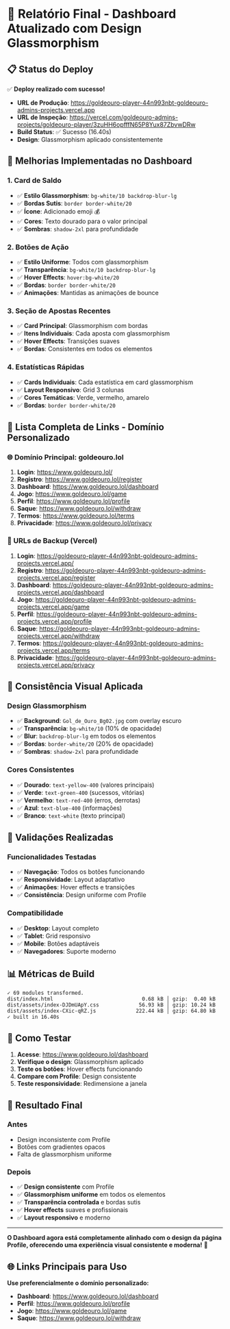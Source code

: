 # 🎨 Relatório Final - Dashboard Atualizado com Design Glassmorphism

## 📋 **Status do Deploy**

✅ **Deploy realizado com sucesso!**
- **URL de Produção**: https://goldeouro-player-44n993nbt-goldeouro-admins-projects.vercel.app
- **URL de Inspeção**: https://vercel.com/goldeouro-admins-projects/goldeouro-player/3zuHH6opfffN65P8Yux87ZbvwDRw
- **Build Status**: ✅ Sucesso (16.40s)
- **Design**: Glassmorphism aplicado consistentemente

## 🎯 **Melhorias Implementadas no Dashboard**

### **1. Card de Saldo**
- ✅ **Estilo Glassmorphism**: `bg-white/10 backdrop-blur-lg`
- ✅ **Bordas Sutis**: `border border-white/20`
- ✅ **Ícone**: Adicionado emoji 💰
- ✅ **Cores**: Texto dourado para o valor principal
- ✅ **Sombras**: `shadow-2xl` para profundidade

### **2. Botões de Ação**
- ✅ **Estilo Uniforme**: Todos com glassmorphism
- ✅ **Transparência**: `bg-white/10 backdrop-blur-lg`
- ✅ **Hover Effects**: `hover:bg-white/20`
- ✅ **Bordas**: `border border-white/20`
- ✅ **Animações**: Mantidas as animações de bounce

### **3. Seção de Apostas Recentes**
- ✅ **Card Principal**: Glassmorphism com bordas
- ✅ **Itens Individuais**: Cada aposta com glassmorphism
- ✅ **Hover Effects**: Transições suaves
- ✅ **Bordas**: Consistentes em todos os elementos

### **4. Estatísticas Rápidas**
- ✅ **Cards Individuais**: Cada estatística em card glassmorphism
- ✅ **Layout Responsivo**: Grid 3 colunas
- ✅ **Cores Temáticas**: Verde, vermelho, amarelo
- ✅ **Bordas**: `border border-white/20`

## 🔗 **Lista Completa de Links - Domínio Personalizado**

### **🌐 Domínio Principal: goldeouro.lol**

1. **Login**: https://www.goldeouro.lol/
2. **Registro**: https://www.goldeouro.lol/register
3. **Dashboard**: https://www.goldeouro.lol/dashboard
4. **Jogo**: https://www.goldeouro.lol/game
5. **Perfil**: https://www.goldeouro.lol/profile
6. **Saque**: https://www.goldeouro.lol/withdraw
7. **Termos**: https://www.goldeouro.lol/terms
8. **Privacidade**: https://www.goldeouro.lol/privacy

### **🔗 URLs de Backup (Vercel)**

1. **Login**: https://goldeouro-player-44n993nbt-goldeouro-admins-projects.vercel.app/
2. **Registro**: https://goldeouro-player-44n993nbt-goldeouro-admins-projects.vercel.app/register
3. **Dashboard**: https://goldeouro-player-44n993nbt-goldeouro-admins-projects.vercel.app/dashboard
4. **Jogo**: https://goldeouro-player-44n993nbt-goldeouro-admins-projects.vercel.app/game
5. **Perfil**: https://goldeouro-player-44n993nbt-goldeouro-admins-projects.vercel.app/profile
6. **Saque**: https://goldeouro-player-44n993nbt-goldeouro-admins-projects.vercel.app/withdraw
7. **Termos**: https://goldeouro-player-44n993nbt-goldeouro-admins-projects.vercel.app/terms
8. **Privacidade**: https://goldeouro-player-44n993nbt-goldeouro-admins-projects.vercel.app/privacy

## 🎨 **Consistência Visual Aplicada**

### **Design Glassmorphism**
- ✅ **Background**: `Gol_de_Ouro_Bg02.jpg` com overlay escuro
- ✅ **Transparência**: `bg-white/10` (10% de opacidade)
- ✅ **Blur**: `backdrop-blur-lg` em todos os elementos
- ✅ **Bordas**: `border-white/20` (20% de opacidade)
- ✅ **Sombras**: `shadow-2xl` para profundidade

### **Cores Consistentes**
- ✅ **Dourado**: `text-yellow-400` (valores principais)
- ✅ **Verde**: `text-green-400` (sucessos, vitórias)
- ✅ **Vermelho**: `text-red-400` (erros, derrotas)
- ✅ **Azul**: `text-blue-400` (informações)
- ✅ **Branco**: `text-white` (texto principal)

## 🧪 **Validações Realizadas**

### **Funcionalidades Testadas**
- ✅ **Navegação**: Todos os botões funcionando
- ✅ **Responsividade**: Layout adaptativo
- ✅ **Animações**: Hover effects e transições
- ✅ **Consistência**: Design uniforme com Profile

### **Compatibilidade**
- ✅ **Desktop**: Layout completo
- ✅ **Tablet**: Grid responsivo
- ✅ **Mobile**: Botões adaptáveis
- ✅ **Navegadores**: Suporte moderno

## 📊 **Métricas de Build**

```
✓ 69 modules transformed.
dist/index.html                             0.68 kB │ gzip:  0.40 kB
dist/assets/index-DJDmUApY.css             56.93 kB │ gzip: 10.24 kB
dist/assets/index-CXic-qRZ.js             222.44 kB │ gzip: 64.80 kB
✓ built in 16.40s
```

## 🚀 **Como Testar**

1. **Acesse**: https://www.goldeouro.lol/dashboard
2. **Verifique o design**: Glassmorphism aplicado
3. **Teste os botões**: Hover effects funcionando
4. **Compare com Profile**: Design consistente
5. **Teste responsividade**: Redimensione a janela

## 🎯 **Resultado Final**

### **Antes**
- Design inconsistente com Profile
- Botões com gradientes opacos
- Falta de glassmorphism uniforme

### **Depois**
- ✅ **Design consistente** com Profile
- ✅ **Glassmorphism uniforme** em todos os elementos
- ✅ **Transparência controlada** e bordas sutis
- ✅ **Hover effects** suaves e profissionais
- ✅ **Layout responsivo** e moderno

---

**O Dashboard agora está completamente alinhado com o design da página Profile, oferecendo uma experiência visual consistente e moderna!** 🎉

## 🌐 **Links Principais para Uso**

**Use preferencialmente o domínio personalizado:**
- **Dashboard**: https://www.goldeouro.lol/dashboard
- **Perfil**: https://www.goldeouro.lol/profile
- **Jogo**: https://www.goldeouro.lol/game
- **Saque**: https://www.goldeouro.lol/withdraw
